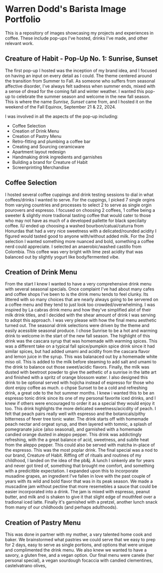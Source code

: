 # Warren Dodd's Barista Image Portfolio
This is a repository of images showcasing my projects and experiences in coffee. These include pop-ups I've hosted, drinks I've made, and other relevant work.

## Creature of Habit - Pop-Up No. 1: Sunrise, Sunset
The first pop-up I hosted was the inception of my brand idea, and I focused on having an input on every detail as I could. The theme centered around the transition from Summer to Fall. As someone who suffers from seasonal affective disorder, I've always felt sadness when summer ends, mixed with a sense of dread for the coming fall and winter weather. I wanted this pop-up to celebrate the summer season and welcome in the new fall season. This is where the name _Sunrise, Sunset_ came from, and I hosted it on the weekend of the Fall Equinox, September 21 & 22, 2024.

I was involved in all the aspects of the pop-up including:
  - Coffee Selection
  - Creation of Drink Menu
  - Creation of Pastry Menu
  - Retro-fitting and plumbing a coffee bar
  - Creating and Sourcing ceramicware
  - Apartment layout redesign
  - Handmaking drink ingredients and garnishes
  - Building a brand for Creature of Habit
  - Screenprinting Merchandise

## Coffee Selection
I hosted several coffee cuppings and drink testing sessions to dial in what coffees/drinks I wanted to serve. For the cuppings, I picked 7 single orgins from varying countries and processes to select 2 to serve as single orgin pourovers and espresso. I focused on choosing 2 coffees, 1 coffee being a sweeter & slightly more tradional tasting coffee that would cater to those who may not have as much of a developed pallette for black specilaity coffee. IU ended up choosing a washed bourbon/catuai/caturra from Honurdas that had a very nice sweetness with a delicated/rounded acidity I figured would tasted good to anyone with/without added milk. For the 2nd selection I wanted something more nuanced and bold, something a coffee nerd could appreciate. I selected an anaerobic/washed castillo from Colombia. This coffee was very bright with lime zest acidity that was balanced out by slightly yogurt like body/fermented vibe. 

## Creation of Drink Menu
From the start I knew I wanted to have a very comprehensive drink menu with several seasonal specials. Once complaint I've had about many cafes and coffee shops I've been to is the drink menu tends to feel clunky. Its littered with so many choices that are nearly always going to be servered on a coffee menu and they tend to just look too crowded/overwhelming. I was inspired by La cabras drink menu and how they've simplified alot of their milk drink titles, and I decided with the shear amount of drink I was serving to adopt this approach. I was very please with how the final menu aesthetic turned out. The seasonal drink selections were driven by the theme and easily acessible seasonal produce. I chose Sunrise to be a hot and warming drink to welcome in the start of the new fall season. The highlight of this drink was the cascara syrup that was homemade with warming spices. This was a different take on a typical fall spice/pumpkin spice drink since it had similar spices, but had added umami and acidity from the cascara flavor and lemon juice in the syrup. This was balanaced out by a homemade white miso oil. This is added to the milk before steaming to add salt and umami to the drink to balance out those sweet/acidic flavors. Finally, the milk was dusted with beetroot powder to give the aethetic of a sunrise in the latte art and finished with a spritz of orange blossom water. I also designed this drink to be optional served with hojicha instead of espresso for those who dont enjoy coffee as much. o chpse Sunset to be a cold and refreshing drink, a great ode to the hot summer months. I knew i wanted this to be an espresso tonic drink since its one of my personal favorite iced drinks, and I knew if others were encouraged to order it as a special they would enjoy it too. This drink highlights the more delicated sweetness/acicdity of peach. I felt that peach pairs really well with espresso and the botanicals/pithy bitterness of fever tree tonic water. The drink starts off with homemade peach nectar and orgeat syrup, and then layered with tomnic, a splash of pomegranate juice (also seasonal), and garnished with a homemade candied orange dusted in aleppo pepper. This drink was addictingly refreshing, with the a great balance of acid, sweetness, and sublte heat from the aleppo pepper. This could also be served with matcha in-place of the espresso. This was the most poplar drink. The final special was a nod to our brand, Creature of Habit. Riffing off of rituals and routines of my childhood, I landed on the idea of the pb&j. A lunch I sinkenly ate for years and never got tired of, something that brought me comfort, and something with a predicitble expectation. I expanded upon this to incorporate musadine grapes, an ingredient I've fallen in love with the past couple of years with its wild and bold flavor that was in its peak season. We made a muscadine jam without pectine that more resemebles a sauce that could be easier incorporated into a drink. The jam is mixed with espresso, peanut butter, and milk and is shaken to give it that slight edge of mouthfeel over a tradional iced latte. Finally it's garnished with a pretzel, another lunch snack from many of our childhoods (and perhaps adulthoods).

## Creation of Pastry Menu
This was done in partner with my mother, a vary talented home cook and baker. We brainstormed what pastries we could serve that we easy to prep for 2 days, easy to serve as single portions, and options that were unique and complimented the drink menu. We also knew we wanted to have a savory, a gluten free, and a vegan option. Our final menu were canele (her personal special), a vegan sourdough focaccia with candied clementines, castelvatrano olives, 
